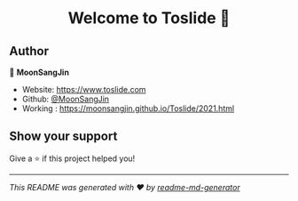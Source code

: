 <h1 align="center">Welcome to Toslide 👋</h1>
<p>
</p>

## Author

👤 **MoonSangJin**

- Website: https://www.toslide.com
- Github: [@MoonSangJin](https://github.com/MoonSangJin)
- Working : https://moonsangjin.github.io/Toslide/2021.html

## Show your support

Give a ⭐️ if this project helped you!

---

_This README was generated with ❤️ by [readme-md-generator](https://github.com/kefranabg/readme-md-generator)_
